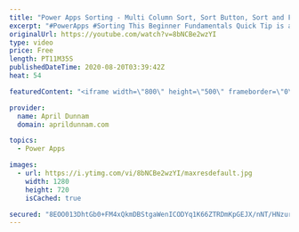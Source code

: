 ```yaml
---
title: "Power Apps Sorting - Multi Column Sort, Sort Button, Sort and Filter"
excerpt: "#PowerApps #Sorting This Beginner Fundamentals Quick Tip is all about Power Apps Sorting.  You'll learn the basics of sorting including how to plan for sorting with delegation in mind, how to sort by multiple columns, how to add sorting in combination with filtering and more!  Table of Contents: 00:00"
originalUrl: https://youtube.com/watch?v=8bNCBe2wzYI
type: video
price: Free
length: PT11M35S
publishedDateTime: 2020-08-20T03:39:42Z
heat: 54

featuredContent: "<iframe width=\"800\" height=\"500\" frameborder=\"0\" src=\"https://www.youtube.com/embed/8bNCBe2wzYI\" allow=\"accelerometer; autoplay; encrypted-media; gyroscope; picture-in-picture\" allowfullscreen></iframe>"

provider:
  name: April Dunnam
  domain: aprildunnam.com

topics:
  - Power Apps

images:
  - url: https://i.ytimg.com/vi/8bNCBe2wzYI/maxresdefault.jpg
    width: 1280
    height: 720
    isCached: true

secured: "8EOO013DhtGb0+FM4xQkmDBStgaWenICODYq1K66ZTRDmKpGEJX/nNT/HNzure2g77IpolC3YcxkzpbcRvCD64P4aOWCWLtw8MtEaPxRgPcNCfMuJusi/cGBNssdZ+5uNhn+/8A/axc/07oJT2M6NgqvnEuCNcwUtnaI2FHDWdOpjjiHsmfs0k2rPxcMTxLBPXrUzUvPCwG8EST72sPKfvEReaH+F1Q58nIPey8R71ZDYF/1AYjyk6xUa2B/wgxULZxx8Lgk4vHVxbjw8WYsuG71hl2SgDmc45BQ6cWbWr3xtSamv6ZdotDsxN9+EdJXU69QvHoObgI8ngcBgjPM0yi2QgLCob7RJEsITY9goxl2WjTyNwr1R/0CUsfqayOcOzuNUpKhl95vRPjmWGvDeLletTX8vZpDBtfAu7fAxf8=;JORlXMCC3OvqJaqJlYUp9g=="
---
```


